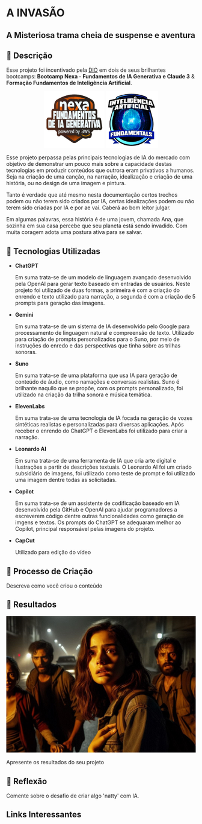 # A INVASÃO 
## A Misteriosa trama cheia de suspense e aventura
 
## 📒 Descrição
Esse projeto foi incentivado pela [DIO](www.dio.me) em dois de seus brilhantes bootcamps: **Bootcamp Nexa - Fundamentos de IA Generativa e Claude 3** & **Formação Fundamentos de Inteligência Artificial**.

<p align="center">
 <img src="assets/img/bootcamp_IA_nexa_AWS.png" alt="AWS Nexa IA" style="height:150px">  <img src="assets/img/bootcamp_IA_fundamentos.png" alt="Fundamentos IA" style="height:150px"> 
</p>
Esse projeto perpassa pelas principais tecnologias de IA do mercado com objetivo de demonstrar um pouco mais sobre a capacidade destas tecnologias em produzir conteúdos que outrora eram privativos a humanos. Seja na criação de uma canção, na narração, idealização e criação de uma história, ou no design de uma imagem e pintura.

Tanto é verdade que até mesmo nesta documentação certos trechos podem ou não terem sido criados por IA, certas idealizações podem ou não terem sido criadas por IA e por ae vai. Caberá ao bom leitor julgar.

Em algumas palavras, essa história é de uma jovem, chamada Ana, que sozinha em sua casa percebe que seu planeta está sendo invadido. Com muita coragem adota uma postura ativa para se salvar.


## 🤖 Tecnologias Utilizadas
<ul>
   <li><strong>ChatGPT</strong>
     <p>
      Em suma trata-se de um modelo de linguagem avançado desenvolvido pela OpenAI para gerar texto baseado em entradas de usuários.
      Neste projeto foi utilizado de duas formas, a primeira é com a criação do enrendo e texto utilizado para narração, a segunda é com a criação de 5 prompts para geração das imagens.
     </p>
   </li>
   <li><strong>Gemini</strong>
     <p>
      Em suma trata-se de um sistema de IA desenvolvido pelo Google para processamento de linguagem natural e compreensão de texto.
      Utilizado para criação de prompts personalizados para o Suno, por meio de instruções do enredo e das perspectivas que tinha sobre as trilhas sonoras.
     </p>
   </li>
   <li><strong>Suno</strong>
     <p>
      Em suma trata-se de uma plataforma que usa IA para geração de conteúdo de áudio, como narrações e conversas realistas.
      Suno é brilhante naquilo que se propõe, com os prompts personalizado, foi utilizado na criação da trilha sonora e música temática.
     </p>
   </li>
   <li><strong>ElevenLabs</strong>
     <p>
      Em suma trata-se de uma tecnologia de IA focada na geração de vozes sintéticas realistas e personalizadas para diversas aplicações.
      Após receber o enrendo do ChatGPT o ElevenLabs foi utilizado para criar a narração.
     </p>
   </li>
   <li><strong>Leonardo AI</strong>
     <p> 
      Em suma trata-se de uma ferramenta de IA que cria arte digital e ilustrações a partir de descrições textuais.
      O Leonardo AI foi um criado subsidiário de imagens, foi utilizado como teste de prompt e foi utilizado uma imagem dentre todas as solicitadas.
     </p>
   </li>
   <li><strong>Copilot</strong>
     <p>
      Em suma trata-se de um assistente de codificação baseado em IA desenvolvido pela GitHub e OpenAI para ajudar programadores a escreverem código dentre outras funcionalidades como geração de imgens e textos.
      Os prompts do ChatGPT se adequaram melhor ao Copilot, principal responsável pelas imagens do projeto.
     </p>
   </li>
  <li><strong>CapCut</strong>
     <p>Utilizado para edição do vídeo</p>
</ul>

## 🧐 Processo de Criação
Descreva como você criou o conteúdo

## 🚀 Resultados

![Imagem dos sobreviventes](assets/img/sobreviventes.jpeg)

Apresente os resultados do seu projeto

## 💭 Reflexão
Comente sobre o desafio de criar algo 'natty' com IA.

## Links Interessantes
